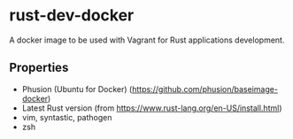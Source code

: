 # rust-dev-docker

A docker image to be used with Vagrant for Rust applications development.

## Properties

* Phusion (Ubuntu for Docker) (https://github.com/phusion/baseimage-docker)
* Latest Rust version (from https://www.rust-lang.org/en-US/install.html)
* vim, syntastic, pathogen
* zsh
